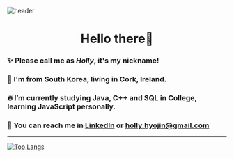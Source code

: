 ![header](https://capsule-render.vercel.app/api?type=waving&color=aee1e1&height=200&section=header&text=Hyojin_Kim&fontColor=046582&fontSize=90&reversal=true&)

<h1 align="center">Hello there👋</h1>

### ✨ Please call me as **_Holly_**, it's my nickname!

### 🌱 I'm from South Korea, living in Cork, Ireland.

### 🔥 I’m currently studying Java, C++ and SQL in College, learning JavaScript personally.

### 📧 You can reach me in [LinkedIn](https://www.linkedin.com/in/hollyhyojin/) or [holly.hyojin@gmail.com](holly.hyojin@gmail.com)

---

[![Top Langs](https://github-readme-stats.vercel.app/api/top-langs/?username=hollykim&layout=compact)](https://github.com/anuraghazra/github-readme-stats)

<!-- - 📚 I'm learning Java, SQL, and basic Front-end skills. -->

<!--
**hollykim/hollykim** is a ✨ _special_ ✨ repository because its `README.md` (this file) appears on your GitHub profile.

Here are some ideas to get you started:

- 🔭 I’m currently working on ...
- 🌱 I’m currently learning ...
- 👯 I’m looking to collaborate on ...
- 🤔 I’m looking for help with ...
- 💬 Ask me about ...
- 📫 How to reach me: ...
- 😄 Pronouns: ...
- ⚡ Fun fact: ...
  -->
